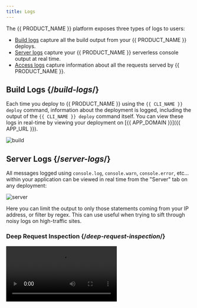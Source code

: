 ```yaml
---
title: Logs
---
```


The {{ PRODUCT_NAME }} platform exposes three types of logs to users:

- [Build logs](#build-logs) capture all the build output from your {{ PRODUCT_NAME }} deploys.
- [Server logs](#server-logs) capture your {{ PRODUCT_NAME }} serverless console output at real time.
- [Access logs](#access-logs) capture information about all the requests served by {{ PRODUCT_NAME }}.

## Build Logs {/*build-logs*/}

Each time you deploy to {{ PRODUCT_NAME }} using the `{{ CLI_NAME }} deploy` command, information about the deployment is logged, including the output of the `{{ CLI_NAME }} deploy` command itself. You can view these logs in real-time by viewing your deployment on [{{ APP_DOMAIN }}]({{ APP_URL }}).

![build](/images/logs/build.png)

## Server Logs {/*server-logs*/}

All messages logged using `console.log`, `console.warn`, `console.error`, etc... within your application can be viewed in real time from the "Server" tab on any deployment:

![server](/images/logs/server.png)

Here you can limit the output to only those statements coming from your IP address, or filter by regex. This can use useful when trying to sift through noisy logs on high-traffic sites.

### Deep Request Inspection {/*deep-request-inspection*/}

<Video src="https://www.youtube.com/watch?v=M0KPpX89nO4"/>

By enabling Deep Request Inspection in your environment, you can also see the headers and body of every request and response served by your application via the {{ PRODUCT }} serverless cloud. You can also see each upstream API request made by your application. To enable Deep Request Inspection, navigate to the environment in the {{ PRODUCT }} Developer Console, select the configuration tab, click "Edit" and enable "Deep Request Inspection" in the Debugging section.

![Deep Request Inspection](/images/logs/http-request-logging.png)

Finally, activate the new environment configuration and tail the server logs on any deployment to see detailed information about every request served by that deployment.

## Setting up Log Aggregation Tools {/*setting-up-log-aggregation-tools*/}

{{ PRODUCT_NAME }} saves its logs to Amazon S3. Most log aggregation tools are able to ingest logs from S3. We attempt to link to the docs that explain how to ingest logs from S3 for each popular log aggregation tool below. Even if your tool is not listed, there's a good chance it can ingest logs from S3.

- Sematext | [[Logagent docs]](https://sematext.com/docs/logagent/)
- Sumo Logic | [[S3 ingest docs]](https://help.sumologic.com/03Send-Data/Sources/02Sources-for-Hosted-Collectors/Amazon-Web-Services/AWS-S3-Source)
- AWS Athena | [[docs]](https://aws.amazon.com/blogs/big-data/analyzing-data-in-s3-using-amazon-athena/)
- Splunk | [[S3 ingest docs]](https://docs.splunk.com/Documentation/AddOns/released/AWS/S3)
- Loggly | [[S3 ingest docs]](https://documentation.solarwinds.com/en/Success_Center/loggly/Content/admin/s3-ingestion-auto.htm)

## Access Logs {/*access-logs*/}

{{ PRODUCT_NAME }} [Enterprise tier]({{ WWW_URL }}/pricing) customers can receive streaming access logs that capture information about each request served by {{ PRODUCT_NAME }}. To do so refer to the "Access Logs" tab:

![access](/images/logs/access.png)

Note that if you are not an Enterprise tier customer you will see a message to contact support to upgrade your account.

Access logs contain the following fields:

### timestamp {/*timestamp*/}

Millisecond resolution of the request start time in UNIX epoch.

### {{ PRODUCT_NAME_LOWER }} {/*layer0*/}

The application's {{ PRODUCT_NAME }} version processing this request.

### bld {/*bld*/}

The application's build number processing this request.

### eid {/*eid*/}

The active environment ID in {{ PRODUCT_NAME }}.

_Available since {{ PRODUCT_NAME }} v2.9.0._

### ev {/*ev*/}

The active environment version number.

### ip {/*ip*/}

IP of the most downstream client, determined either through XFF or by reading socket information.

### met {/*met*/}

HTTP method.

### hh {/*hh*/}

Host header as received from the downstream.

### url {/*url*/}

HTTP path.

### h2 {/*h2*/}

Flag indicating whether downstream connection is http/2 or not.

### psh {/*psh*/}

Flag indicating whether this request is an http/2 server-side push or not.

### code {/*code*/}

HTTP response status code.

### ic {/*ic*/}

Flag indicating whether this request was cacheable even in theory.

### cc {/*cc*/}

Country code per geo-location.

### s_rq {/*s_rq*/}

Size of the request in bytes.

### s_rs {/*s_rs*/}

Size of the response in bytes.

### ds {/*ds*/}

Destination, determined by split testing rules, if any; if no rules, the value is left as the default router.

### be {/*be*/}

Backend, determined by the routing rules. The names come from the `backends` structure exported from your `{{ CONFIG_FILE }}` file.

### bk {/*bk*/}

Split testing bucket cookie value.

### zip {/*zip*/}

Flag indicating whether the response is compressed or not.

### rid {/*rid*/}

Unique request ID.

### {{ PRODUCT_SECURITY }} {/*waf*/}

{{ PRODUCT_SECURITY }} security state: geo for geo blocking, bl for block list, dl-{list name} for dynamic lists
if the request was blocked; wl for allow list, by for bypass if the request was passed.

### sh {/*sh*/}

Flag indicating whether the request was shielded.

### dv {/*dv*/}

Device type desktop, smartphone, tablet, mobile.

### vn {/*vn*/}

Vendor: apple, microsoft, android.

### br {/*br*/}

Browser: chrome, safari, firefox.

### bot {/*bot*/}

Flag indicating whether the request was made by a bot.

### er {/*er*/}

Flag indicating whether the request was responded from edge (not true for cache hits, just for synthetic requests).

### clv {/*clv*/}

Cache level on which the request was responded or 0 if it was a miss.

### stl {/*stl*/}

Indicates if the response was stale or not (0, 1).

### done {/*done*/}

Flag indicating if the response has completed (analogous to 499 in Nginx).

### cs {/*cs*/}

[Caching status](/guides/caching#section_why_is_my_response_not_being_cached_) (why something was or wasn't cached).

### ct {/*ct*/}

Response content type.

### xmr {/*xmr*/}

Request header {{ HEADER_PREFIX }}-matched-routes, logs all routes matched and is required to order the routes table in caching metrics.

### rfr {/*rfr*/}

Referrer request header (note the misspelling per HTTP standard).

### ua {/*ua*/}

User agent.

### xmt {/*xmt*/}

Response [{{ HEADER_PREFIX }}-t](/guides/response_headers#section_structure_of_) header with different critical path timings.

### xut {/*xut*/}

Response {{ HEADER_PREFIX }}-user-t header with different user [performance](/guides/performance) metrics.

### xms {/*xms*/}

Response {{ HEADER_PREFIX }}-status header with different critical path status codes.

### pre {/*pre*/}

If {{ COOKIE_PREFIX }}\_prefetch parameter was specified value of 1, otherwise not present.

### ttl {/*ttl*/}

Time to live in seconds of the response if it was cached.

### uv {/*uv*/}

The response vary header received from upstream; it's sometimes different to what's sent downstream
as we inject user-agent in moov_deliver, but it's this value what actually splits the cache;
we don't have access to beresp from moov_log so we preserve it in req.

### bip {/*bip*/}

IP of the backend that responded to the request.

### hrid {/*hrid*/}

Request ID of the response hit in the cache. Corresponds to [`{{ HEADER_PREFIX }}-hit-request-id`](response_headers#section_general_headers) response header.
